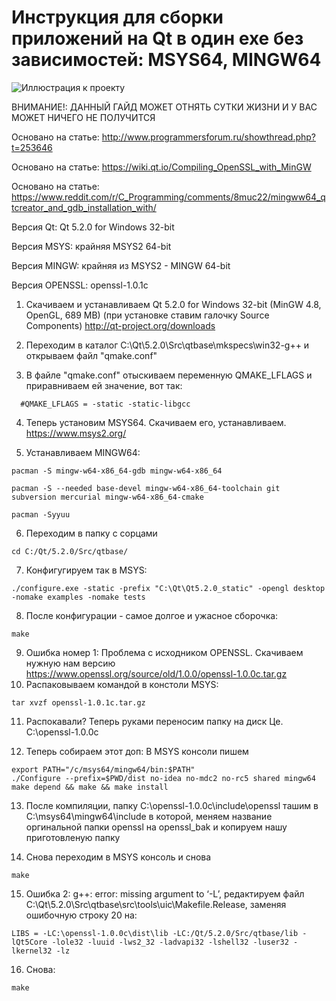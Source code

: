# Инструкция для сборки приложений на Qt в один exe без зависимостей: MSYS64, MINGW64

![Иллюстрация к проекту](https://raw.githubusercontent.com/karushifa/snippets-code/master/index.png)

ВНИМАНИЕ!: ДАННЫЙ ГАЙД МОЖЕТ ОТНЯТЬ СУТКИ ЖИЗНИ И У ВАС МОЖЕТ НИЧЕГО НЕ ПОЛУЧИТСЯ


Основано на статье: http://www.programmersforum.ru/showthread.php?t=253646


Основано на статье: https://wiki.qt.io/Compiling_OpenSSL_with_MinGW


Основано на статье: https://www.reddit.com/r/C_Programming/comments/8muc22/mingww64_qtcreator_and_gdb_installation_with/


Версия Qt: Qt 5.2.0 for Windows 32-bit


Версия MSYS: крайняя MSYS2 64-bit


Версия MINGW: крайняя из MSYS2 - MINGW 64-bit


Версия OPENSSL: openssl-1.0.1c


1) Cкачиваем и устанавливаем Qt 5.2.0 for Windows 32-bit (MinGW 4.8, OpenGL, 689 MB) (при установке ставим галочку Source Components) http://qt-project.org/downloads

2) Переходим в каталог C:\Qt\5.2.0\Src\qtbase\mkspecs\win32-g++ и открываем файл "qmake.conf"

3) В файле "qmake.conf" отыскиваем переменную QMAKE_LFLAGS и приравниваем ей значение, вот так:
```
  #QMAKE_LFLAGS = -static -static-libgcc 
```
4) Теперь установим MSYS64. Скачиваем его, устанавливаем. https://www.msys2.org/

5) Устанавливаем MINGW64: 
```
pacman -S mingw-w64-x86_64-gdb mingw-w64-x86_64
```
```
pacman -S --needed base-devel mingw-w64-x86_64-toolchain git subversion mercurial mingw-w64-x86_64-cmake
```
```
pacman -Syyuu
```
6) Переходим в папку с сорцами 
```
cd C:/Qt/5.2.0/Src/qtbase/
```
7) Конфигугируем так в MSYS:
```
./configure.exe -static -prefix "C:\Qt\Qt5.2.0_static" -opengl desktop -nomake examples -nomake tests 
```
8) После конфигурации - самое долгое и ужасное сборочка:
```
make
```
9) Ошибка номер 1: Проблема с исходником OPENSSL. Скачиваем нужную нам версию https://www.openssl.org/source/old/1.0.0/openssl-1.0.0c.tar.gz
10) Распаковываем командой в констоли MSYS:
```
tar xvzf openssl-1.0.1c.tar.gz
```
11) Распокавали? Теперь руками переносим папку на диск Це. C:\openssl-1.0.0c

12) Теперь собираем этот доп: В MSYS консоли пишем
```
export PATH="/c/msys64/mingw64/bin:$PATH"
./Configure --prefix=$PWD/dist no-idea no-mdc2 no-rc5 shared mingw64
make depend && make && make install
```
13) После компиляции, папку C:\openssl-1.0.0c\include\openssl ташим в C:\msys64\mingw64\include в которой, меняем название оргинальной папки openssl на openssl_bak и копируем нашу приготовленую папку

14) Снова переходим в MSYS консоль и снова
```
make
```
15) Ошибка 2: g++: error: missing argument to ‘-L’, редактируем файл C:\Qt\5.2.0\Src\qtbase\src\tools\uic\Makefile.Release, заменяя ошибочную строку 20 на:
```
LIBS = -LC:\openssl-1.0.0c\dist\lib -LC:/Qt/5.2.0/Src/qtbase/lib -lQt5Core -lole32 -luuid -lws2_32 -ladvapi32 -lshell32 -luser32 -lkernel32 -lz 
```
16) Снова:
```
make
```
